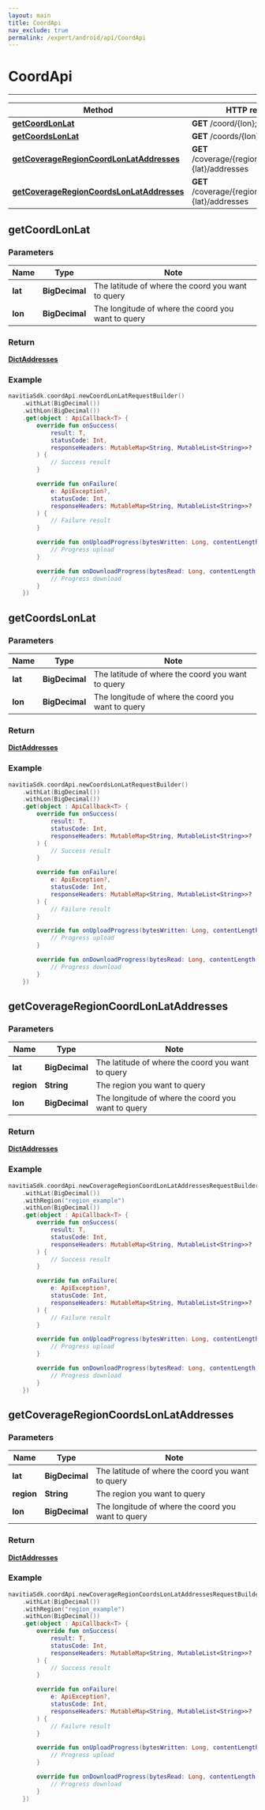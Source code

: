 ```yaml
---
layout: main
title: CoordApi
nav_exclude: true
permalink: /expert/android/api/CoordApi
---
```


# CoordApi

---

Method | HTTP request
------------- | -------------
[**getCoordLonLat**](#getCoordLonLat) | **GET** /coord/{lon};{lat}/
[**getCoordsLonLat**](#getCoordsLonLat) | **GET** /coords/{lon};{lat}/
[**getCoverageRegionCoordLonLatAddresses**](#getCoverageRegionCoordLonLatAddresses) | **GET** /coverage/{region}/coord/{lon};{lat}/addresses
[**getCoverageRegionCoordsLonLatAddresses**](#getCoverageRegionCoordsLonLatAddresses) | **GET** /coverage/{region}/coords/{lon};{lat}/addresses

## **getCoordLonLat**

### Parameters

Name | Type | Note
---- | ---- | ----
**lat** | **BigDecimal**|  The latitude of where the coord you want to query 
**lon** | **BigDecimal**|  The longitude of where the coord you want to query 

### Return
[**DictAddresses**](../model/DictAddresses)

### Example
```kotlin
navitiaSdk.coordApi.newCoordLonLatRequestBuilder()
    .withLat(BigDecimal())
    .withLon(BigDecimal())
    .get(object : ApiCallback<T> {
        override fun onSuccess(
            result: T,
            statusCode: Int,
            responseHeaders: MutableMap<String, MutableList<String>>?
        ) {
            // Success result
        }

        override fun onFailure(
            e: ApiException?,
            statusCode: Int,
            responseHeaders: MutableMap<String, MutableList<String>>?
        ) {
            // Failure result
        }

        override fun onUploadProgress(bytesWritten: Long, contentLength: Long, done: Boolean) {
            // Progress upload
        }

        override fun onDownloadProgress(bytesRead: Long, contentLength: Long, done: Boolean) {
            // Progress download
        }
    })
```

## **getCoordsLonLat**

### Parameters

Name | Type | Note
---- | ---- | ----
**lat** | **BigDecimal**|  The latitude of where the coord you want to query 
**lon** | **BigDecimal**|  The longitude of where the coord you want to query 

### Return
[**DictAddresses**](../model/DictAddresses)

### Example
```kotlin
navitiaSdk.coordApi.newCoordsLonLatRequestBuilder()
    .withLat(BigDecimal())
    .withLon(BigDecimal())
    .get(object : ApiCallback<T> {
        override fun onSuccess(
            result: T,
            statusCode: Int,
            responseHeaders: MutableMap<String, MutableList<String>>?
        ) {
            // Success result
        }

        override fun onFailure(
            e: ApiException?,
            statusCode: Int,
            responseHeaders: MutableMap<String, MutableList<String>>?
        ) {
            // Failure result
        }

        override fun onUploadProgress(bytesWritten: Long, contentLength: Long, done: Boolean) {
            // Progress upload
        }

        override fun onDownloadProgress(bytesRead: Long, contentLength: Long, done: Boolean) {
            // Progress download
        }
    })
```

## **getCoverageRegionCoordLonLatAddresses**

### Parameters

Name | Type | Note
---- | ---- | ----
**lat** | **BigDecimal**|  The latitude of where the coord you want to query 
**region** | **String**|  The region you want to query 
**lon** | **BigDecimal**|  The longitude of where the coord you want to query 

### Return
[**DictAddresses**](../model/DictAddresses)

### Example
```kotlin
navitiaSdk.coordApi.newCoverageRegionCoordLonLatAddressesRequestBuilder()
    .withLat(BigDecimal())
    .withRegion("region_example")
    .withLon(BigDecimal())
    .get(object : ApiCallback<T> {
        override fun onSuccess(
            result: T,
            statusCode: Int,
            responseHeaders: MutableMap<String, MutableList<String>>?
        ) {
            // Success result
        }

        override fun onFailure(
            e: ApiException?,
            statusCode: Int,
            responseHeaders: MutableMap<String, MutableList<String>>?
        ) {
            // Failure result
        }

        override fun onUploadProgress(bytesWritten: Long, contentLength: Long, done: Boolean) {
            // Progress upload
        }

        override fun onDownloadProgress(bytesRead: Long, contentLength: Long, done: Boolean) {
            // Progress download
        }
    })
```

## **getCoverageRegionCoordsLonLatAddresses**

### Parameters

Name | Type | Note
---- | ---- | ----
**lat** | **BigDecimal**|  The latitude of where the coord you want to query 
**region** | **String**|  The region you want to query 
**lon** | **BigDecimal**|  The longitude of where the coord you want to query 

### Return
[**DictAddresses**](../model/DictAddresses)

### Example
```kotlin
navitiaSdk.coordApi.newCoverageRegionCoordsLonLatAddressesRequestBuilder()
    .withLat(BigDecimal())
    .withRegion("region_example")
    .withLon(BigDecimal())
    .get(object : ApiCallback<T> {
        override fun onSuccess(
            result: T,
            statusCode: Int,
            responseHeaders: MutableMap<String, MutableList<String>>?
        ) {
            // Success result
        }

        override fun onFailure(
            e: ApiException?,
            statusCode: Int,
            responseHeaders: MutableMap<String, MutableList<String>>?
        ) {
            // Failure result
        }

        override fun onUploadProgress(bytesWritten: Long, contentLength: Long, done: Boolean) {
            // Progress upload
        }

        override fun onDownloadProgress(bytesRead: Long, contentLength: Long, done: Boolean) {
            // Progress download
        }
    })
```

